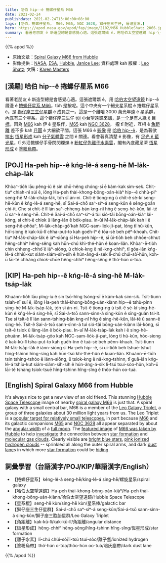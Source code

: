 ```yaml
---
title: 哈伯 hip--ê 捲螺仔星系 M66
date: 2021-02-24
publishdate: 2021-02-24T13:00:00+08:00
tags: [哈伯，捲螺仔星系， M66，M65, NGC 3628, 獅仔座三生仔, 厝邊星系，]
hero: https://apod.nasa.gov/apod/fap/image/2102/M66_HubbleShatz_2066.jpg
summary: 看著老朋友 ê 新造型總是會感覺心適。這張遮爾媠 ê，用哈伯太空望遠鏡 hip-\-ê 厝邊 ê 捲螺仔星系 M66，to̍h 是按呢。
---
```


{{% apod %}}

- 原始文章：[Spiral Galaxy M66 from Hubble](https://apod.nasa.gov/apod/ap210224.html)
- 影像提供：[NASA][NASA], [ESA][ESA], [Hubble][Hubble], [Janice Lee][Janice Lee]; 資料處理 kah 版權：[Leo Shatz][Leo Shatz]; 文稿：[Karen Masters][Karen Masters]


## [漢羅] 哈伯 hip-\-ê 捲螺仔星系 M66
看著老朋友 ê 新造型總是會感覺心適。這張遮爾媠 ê，用 [哈伯太空望遠鏡][Hubble Space Telescope] hip-\-ê 厝邊 ê [捲螺仔星系 M66][spiral galaxy M66]，to̍h 是按呢。這个中央有一个細支星系棍 ê 捲螺仔星系 ê，是 [獅仔座三生仔星群][Leo Galaxy Triplet] ê 成員之一。這是一个離咱 3000 萬光年遠 ê 星系群，內底有三个星系。這个獅仔座三生仔 [tùi 小台望遠鏡來講，是一个足有人緣 ê 目標][popular target for relatively small telescopes]。因為 [M66][M66] kah 伊 ê 星系伴，[M65][M65] kah [NGC 3628][NGC 3628]， 攏 tī 附近，互相 ê [角距離][angular width] 差不多 kah [月圓][full moon] ê 大細欲平闊。這張 M66 ê [影像][featured image] 是 [哈伯 hip-\-ê][M66 was taken by Hubble]，是為著欲 [揣出][investigate] [恆星形成][star formation] kah [分子氣體雲][molecular gas clouds] 之間 ê 關連。看會著真清楚 ê 影像，有 [足光 ê 藍光星][bright blue stars]，tī 外沿捲螺仔手骨閃閃爍爍 ê [粉紅仔色離子水素雲][pink ionized hydrogen clouds]，閣有內底藏足濟 [恆星形成][star formation] ê [塗粉烏帶][dust lane]。

## [POJ] Ha-peh hip-\-ê kńg-lê-á seng-hē M-la̍k-cha̍p-la̍k

Khòaⁿ-tio̍h lāu pêng-iú ê sin chō-hêng chóng-sī ē kám-kak sim-sek. Chit-tiuⁿ chiah-nī súi ê, iōng Ha-peh thài-khong-bōng-oán-kiàⁿ hip-\-ê chhù-piⁿ seng-hē M-la̍k-cha̍p-la̍k, to̍h sī án-ni. Chit-ê tiong-ng ū chi̍t-ê sè-kí seng-hē-kùn ê kńg-lê-á seng-hē, sī Sai-á-chō saⁿ-sìⁿ-á seng-kûn ê sêng-goân chi-it. Che sī chi̍t-ê lî lán saⁿ-chheng-bān kng-nî hn̄g ê seng-hē-kûn, lāi-té ū saⁿ-ê seng-hē. Chit-ê Sai-á-chō saⁿ-sìⁿ-á tùi sió-tâi bōng-oán-kiàⁿ lâi-kóng, sī chi̍t-ê chiok ū lâng-iân ê bo̍k-piau. In-ūi M-la̍k-cha̍p-la̍k kah i ê seng-hē-phōaⁿ, M-la̍k-cha̍p-gō͘ kah NGC-sam-lio̍k-jī-pat, lóng tī hū-kūn, hō͘-siong ê kak-kū-lî chha-put-to kah goe̍h-îⁿ ê tōa-sè beh pêⁿ-khoah. Chit-tiuⁿ M-la̍k-cha̍p-la̍k ê iáⁿ-siōng sī Ha-peh hip-\-ê, sī ūi-tio̍h beh chhōe-chhut hêng-chhiⁿ hêng-sêng kah hūn-chú khì-thé-hûn ê koan-liân. Khòaⁿ-ē-tio̍h chin chheng-chhó͘ ê iáⁿ-siōng, ū chiok-kng ê nâ-kng-chhiⁿ, tī gōa-iân kńg-lê-á chhiú-kut siám-siám-sih-sih ê hún-âng-á-sek lî-chú chúi-sò͘-hûn, koh-ū lāi-té chhàng chiok-chōe hêng-chhiⁿ hêng-sêng ê thô͘-hún o͘-tòa.


## [KIP] Ha-peh hip-\-ê kńg-lê-á sing-hē M-la̍k-tsa̍p-la̍k

Khuànn-tio̍h lāu pîng-íu ê sin tsō-hîng tsóng-sī ē kám-kak sim-sik. Tsit-tiunn tsiah-nī suí ê, iōng Ha-peh thài-khong-bōng-uán-kiànn hip-\-ê tshù-pinn sing-hē M-la̍k-tsa̍p-la̍k, to̍h sī án-ni. Tsit-ê tiong-ng ū tsi̍t-ê sè-kí sing-hē-kùn ê kńg-lê-á sing-hē, sī Sai-á-tsō sann-sìnn-á sing-kûn ê sîng-guân tsi-it. Tse sī tsi̍t-ê lî lán sann-tshing-bān kng-nî hn̄g ê sing-hē-kûn, lāi-té ū sann-ê sing-hē. Tsit-ê Sai-á-tsō sann-sìnn-á tuì sió-tâi bōng-uán-kiànn lâi-kóng, sī tsi̍t-ê tsiok ū lâng-iân ê bo̍k-piau. In-uī M-la̍k-tsa̍p-la̍k kah i ê sing-hē-phuānn, M-la̍k-tsa̍p-gōo kah NGC-sam-lio̍k-jī-pat, lóng tī hū-kūn, hōo-siong ê kak-kū-lî tsha-put-to kah  gue̍h-înn ê tuā-sè beh pênn-khuah. Tsit-tiunn M-la̍k-tsa̍p-la̍k ê iánn-siōng sī Ha-peh hip-\-ê, sī uī-tio̍h beh tshuē-tshut hîng-tshinn hîng-sîng kah hūn-tsú khì-thé-hûn ê kuan-liân. Khuànn-ē-tio̍h tsin tshing-tshóo ê iánn-siōng, ū tsiok-kng ê nâ-kng-tshinn, tī guā-iân kńg-lê-á tshíu-kut siám-siám-sih-sih ê hún-âng-á-sik lî-tsú tsuí-sòo-hûn, koh-ū lāi-té tshàng tsiok-tsuē hîng-tshinn hîng-sîng ê thôo-hún oo-tuà.


## [English] Spiral Galaxy M66 from Hubble

It's always nice to get a new view of an old friend. This stunning [Hubble Space Telescope][Hubble Space Telescope] image of nearby [spiral galaxy M66][spiral galaxy M66] is just that. A spiral galaxy with a small central bar, M66 is a member of the [Leo Galaxy Triplet][Leo Galaxy Triplet], a group of three galaxies about 30 million light years from us. The Leo Triplet is a [popular target for relatively small telescopes][popular target for relatively small telescopes], in part because [M66][M66] and its galactic companions [M65][M65] and [NGC 3628][NGC 3628] all appear separated by about the [angular width][angular width] of a [full moon][full moon]. The [featured image][featured image] of [M66 was taken by Hubble][M66 was taken by Hubble] to help [investigate][investigate] the connection between [star formation][star formation] and [molecular gas clouds][molecular gas clouds]. Clearly visible are [bright blue stars][bright blue stars], [pink ionized hydrogen clouds][pink ionized hydrogen clouds] -\- sprinkled all along the outer spiral arms, and dark [dust lane][dust lane]s in which more [star formation][star formation] could be [hiding][hiding].

## 詞彙學習（台語漢字/POJ/KIP/華語漢字/English）

- 【捲螺仔星系】kéng-lê-á seng-hē/kíng-lê-á sing-hē/螺旋星系/spiral galaxy
- 【哈伯太空望遠鏡】Ha-peh thài-khong-bōng-oán-kiàⁿ/Ha-peh thài-khong-bōng-uán-kiànn/哈伯太空望遠鏡/Hubble Space Telescope
- 【星系棍】seng-hē kùn/sing-hē kùn/星系棒/galactic bar
- 【獅仔座三生仔星群】Sai-á-chō saⁿ-sìⁿ-á seng-kûn/Sai-á-tsō sann-sìnn-á sing-kûn/獅子座三胞胎星群/Leo Galaxy Triplet
- 【角距離】kak-kū-lî/kak-kū-lî/角距離/angular distance
- 【恆星形成】hêng-chhiⁿ hêng-sêng/hîng-tshinn hîng-sîng/恆星形成/star formation
- 【離子水素】lî-chú chúi-sò͘/lî-tsú tsuí-sòo/離子氫/ionized hydrogen
- 【塗粉烏帶】thô͘-hún o͘-tòa/thôo-hún oo-tuà/暗灰塵帶/dark dust lane

{{% /apod %}}

[NASA]: https://www.nasa.gov/
[ESA]: https://www.esa.int
[Hubble]: https://www.nasa.gov/mission_pages/hubble/main/index.html
[Janice Lee]: https://www.linkedin.com/in/janiceleeastro/
[Leo Shatz]: https://www.astrobin.com/users/spinlock/
[Karen Masters]: https://www.haverford.edu/users/klmasters
[Hubble Space Telescope]: https://hubblesite.org/
[spiral galaxy M66]: https://en.wikipedia.org/wiki/Messier_66
[Leo Galaxy Triplet]: https://apod.nasa.gov/apod/ap190418.html
[popular target for relatively small telescopes]: https://www.messier-objects.com/leo-triplet/
[M66]: https://apod.nasa.gov/apod/ap101113.html
[M65]: https://apod.nasa.gov/apod/ap070601.html
[NGC 3628]: https://apod.nasa.gov/apod/ap200604.html
[angular width]: https://astronomy.swin.edu.au/cosmos/a/Angular+Diameter
[full moon]: https://slate.com/technology/2014/01/moon-and-andromeda-relative-size-in-the-sky.html
[featured image]: https://www.astrobin.com/qzaary/B/
[M66 was taken by Hubble]: https://www.nasa.gov/feature/goddard/2017/messier-66
[investigate]: https://www.stsci.edu/hst/phase2-public/15654.pdf
[star formation]: http://ircamera.as.arizona.edu/NatSci102/NatSci102/lectures/starform.htm
[molecular gas clouds]: https://astronomy.swin.edu.au/cosmos/m/Molecular+Cloud
[bright blue stars]: https://www.skyatnightmagazine.com/space-science/star-colours/
[pink ionized hydrogen clouds]: https://en.wikipedia.org/wiki/H-alpha
[dust lane]: https://en.wikipedia.org/wiki/Dust_lane
[star formation]: https://science.nasa.gov/astrophysics/focus-areas/how-do-stars-form-and-evolve
[hiding]:https://static.boredpanda.com/blog/wp-content/uploads/2016/11/find-hidden-cat-camouflage-hide-and-seek-catouflage-71-58358fc2011da__605.jpg
